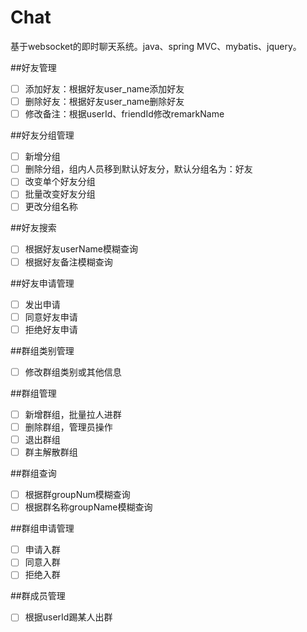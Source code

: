 # Chat
基于websocket的即时聊天系统。java、spring MVC、mybatis、jquery。



##好友管理
- [ ] 添加好友：根据好友user_name添加好友
- [ ] 删除好友：根据好友user_name删除好友
- [ ] 修改备注：根据userId、friendId修改remarkName

##好友分组管理
- [ ] 新增分组
- [ ] 删除分组，组内人员移到默认好友分，默认分组名为：好友
- [ ] 改变单个好友分组
- [ ] 批量改变好友分组
- [ ] 更改分组名称

##好友搜索
- [ ] 根据好友userName模糊查询
- [ ] 根据好友备注模糊查询

##好友申请管理
- [ ] 发出申请
- [ ] 同意好友申请
- [ ] 拒绝好友申请

##群组类别管理
- [ ] 修改群组类别或其他信息

##群组管理
- [ ] 新增群组，批量拉人进群
- [ ] 删除群组，管理员操作
- [ ] 退出群组
- [ ] 群主解散群组

##群组查询
- [ ] 根据群groupNum模糊查询
- [ ] 根据群名称groupName模糊查询
 
##群组申请管理
- [ ] 申请入群
- [ ] 同意入群
- [ ] 拒绝入群

##群成员管理
- [ ] 根据userId踢某人出群






